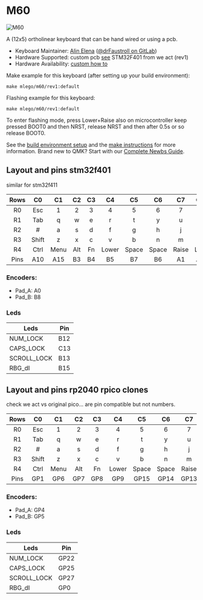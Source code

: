 # M60

![M60](https://i.imgur.com/Zm7LaHih.jpg)

A  (12x5) ortholinear keyboard that can be hand wired or using a pcb.

* Keyboard Maintainer: [Alin Elena](https://github.com/alinelena) ([@drFaustroll on GitLab](https://gitlab.com/drFaustroll))
* Hardware Supported: custom pcb [see](https://gitlab.com/drFaustroll/m60) STM32F401 from we act (rev1)
* Hardware Availability: [custom how to](https://mlego.elena.space/m60)


Make example for this keyboard (after setting up your build environment):

    make mlego/m60/rev1:default

Flashing example for this keyboard:

    make mlego/m60/rev1:default

To enter flashing mode, press Lower+Raise also on microcontroller keep pressed BOOT0 and then NRST, release NRST and then after 0.5s or so  release BOOT0.

See the [build environment setup](https://docs.qmk.fm/#/getting_started_build_tools) and the [make instructions](https://docs.qmk.fm/#/getting_started_make_guide) for more information. Brand new to QMK? Start with our [Complete Newbs Guide](https://docs.qmk.fm/#/newbs).

## Layout and pins stm32f401

similar for stm32f411

| Rows  | C0    | C1    | C2    | C3    | C4    | C5    | C6    | C7    | C8    | C9    | C10   | C11   | Pins  |
| :---: | :---: | :---: | :---: | :---: | :---: | :---: | :---: | :---: | :---: | :---: | :---: | :---: | :---: |
| R0    | Esc   | 1     | 2     | 3     | 4     | 5     | 6     | 7     | 8     | 9     | 0     | BSpace|   A6  |
| R1    | Tab   | q     | w     | e     | r     | t     | y     | u     | i     | o     | p     | Del   |   A7  |
| R2    | #     | a     | s     | d     | f     | g     | h     | j     | k     | l     | ;     | '     |   B0  |
| R3    | Shift | z     | x     | c     | v     | b     | n     | m     | ,     | .     | /     | Enter |   B1  |
| R4    | Ctrl  | Menu  | Alt   | Fn    | Lower | Space | Space | Raise | Left  | Down  | Up    | Right |  B10  |
| Pins  | A10   | A15   | B3    | B4    | B5    | B7    | B6    | A1    | A2    | A3    | A4    |  A5   |       |

### Encoders:

  - Pad_A: A0
  - Pad_B: B8

### Leds

| Leds        | Pin |
| ----------- | --- |
| NUM_LOCK    | B12 |
| CAPS_LOCK   | C13 |
| SCROLL_LOCK | B13 |
| RBG_dI      | B15 |

## Layout and pins rp2040 rpico clones

check we act vs original pico... are pin compatible but not numbers.

| Rows  | C0    | C1    | C2    | C3    | C4    | C5    | C6    | C7    | C8    | C9    | C10   | C11   | Pins  |
| :---: | :---: | :---: | :---: | :---: | :---: | :---: | :---: | :---: | :---: | :---: | :---: | :---: | :---: |
| R0    | Esc   | 1     | 2     | 3     | 4     | 5     | 6     | 7     | 8     | 9     | 0     | BSpace| GP19  |
| R1    | Tab   | q     | w     | e     | r     | t     | y     | u     | i     | o     | p     | Del   | GP16  |
| R2    | #     | a     | s     | d     | f     | g     | h     | j     | k     | l     | ;     | '     | GP17  |
| R3    | Shift | z     | x     | c     | v     | b     | n     | m     | ,     | .     | /     | Enter | GP18  |
| R4    | Ctrl  | Menu  | Alt   | Fn    | Lower | Space | Space | Raise | Left  | Down  | Up    | Right | GP20  |
| Pins  | GP1   | GP6   | GP7   | GP8   | GP9   | GP15  | GP14  | GP13  | GP12  | GP11  | GP10  |  GP21 |       |

### Encoders:

  - Pad_A: GP4
  - Pad_B: GP5

### Leds

| Leds        | Pin |
| ----------- | --- |
| NUM_LOCK    | GP22|
| CAPS_LOCK   | GP25|
| SCROLL_LOCK | GP27|
| RBG_dI      |  GP0|

